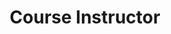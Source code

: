 ---
title: Course Instructor
order: 1
courses:
  - title: AER 521 - Mobile Robotics and Perception
    terms: Winter 2018
    img: /assets/img/qbot.png
    description: This course addresses fundamentals of mobile robotics and sensor-based perception for applications such as space exploration, search and rescue, mining, self-driving cars, unmanned aerial vehicles, autonomous underwater vehicles, etc. Topics include sensors and their principles, state estimation, computer vision, control architectures, localization, mapping, planning, path tracking, and software frameworks.
    note: "Previously: Teaching Assistant (Winter 2016, 2017)"
---